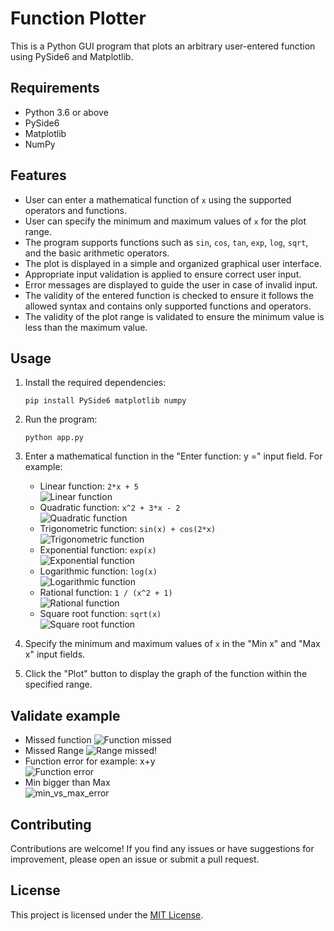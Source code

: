 # Function Plotter

This is a Python GUI program that plots an arbitrary user-entered function using PySide6 and Matplotlib.

## Requirements

- Python 3.6 or above
- PySide6
- Matplotlib
- NumPy

## Features

- User can enter a mathematical function of `x` using the supported operators and functions.
- User can specify the minimum and maximum values of `x` for the plot range.
- The program supports functions such as `sin`, `cos`, `tan`, `exp`, `log`, `sqrt`, and the basic arithmetic operators.
- The plot is displayed in a simple and organized graphical user interface.
- Appropriate input validation is applied to ensure correct user input.
- Error messages are displayed to guide the user in case of invalid input.
- The validity of the entered function is checked to ensure it follows the allowed syntax and contains only supported functions and operators.
- The validity of the plot range is validated to ensure the minimum value is less than the maximum value.

## Usage

1. Install the required dependencies:

   ```shell
   pip install PySide6 matplotlib numpy
   ```

2. Run the program:

   ```shell
   python app.py
   ```

3. Enter a mathematical function in the "Enter function: y =" input field. For example:

   - Linear function: `2*x + 5`\
     ![Linear function](/example_screenshots/Linear_function.png)
   - Quadratic function: `x^2 + 3*x - 2`\
     ![Quadratic function](/example_screenshots/Quadratic_function.png)
   - Trigonometric function: `sin(x) + cos(2*x)`\
     ![Trigonometric function](/example_screenshots/Trigonometric_function.png)
   - Exponential function: `exp(x)`\
     ![Exponential function](/example_screenshots/Exponential_function.png)
   - Logarithmic function: `log(x)`\
     ![Logarithmic function](/example_screenshots/Logarithmic_function.png)
   - Rational function: `1 / (x^2 + 1)`\
     ![Rational function](/example_screenshots/Rational_function.png)
   - Square root function: `sqrt(x)`\
     ![Square root function](/example_screenshots/Square_root_function.png)

4. Specify the minimum and maximum values of `x` in the "Min x" and "Max x" input fields.

5. Click the "Plot" button to display the graph of the function within the specified range.

## Validate example

- Missed function
  ![Function missed](/example_screenshots/missed_function.png)
- Missed Range
  ![Range missed](/example_screenshots/Range_missed.png)!
- Function error for example: x+y \
  ![Function error](/example_screenshots/function_invalid_erroe.png)
- Min bigger than Max\
  ![min_vs_max_error](/example_screenshots/min_vs_max_error.png)

## Contributing

Contributions are welcome! If you find any issues or have suggestions for improvement, please open an issue or submit a pull request.

## License

This project is licensed under the [MIT License](LICENSE).
